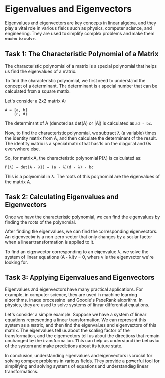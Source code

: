 # Eigenvalues and Eigenvectors

Eigenvalues and eigenvectors are key concepts in linear algebra, and they play a vital role in various fields such as physics, computer science, and engineering. They are used to simplify complex problems and make them easier to solve.

## Task 1: The Characteristic Polynomial of a Matrix

The characteristic polynomial of a matrix is a special polynomial that helps us find the eigenvalues of a matrix. 

To find the characteristic polynomial, we first need to understand the concept of a determinant. The determinant is a special number that can be calculated from a square matrix. 

Let's consider a 2x2 matrix A:

```
A = [a, b]
    [c, d]
```

The determinant of A (denoted as det(A) or |A|) is calculated as `ad - bc`.

Now, to find the characteristic polynomial, we subtract λ (a variable) times the identity matrix from A, and then calculate the determinant of the result. The identity matrix is a special matrix that has 1s on the diagonal and 0s everywhere else.

So, for matrix A, the characteristic polynomial P(λ) is calculated as:

```
P(λ) = det(A - λI) = (a - λ)(d - λ) - bc
```

This is a polynomial in λ. The roots of this polynomial are the eigenvalues of the matrix A.

## Task 2: Calculating Eigenvalues and Eigenvectors

Once we have the characteristic polynomial, we can find the eigenvalues by finding the roots of the polynomial.

After finding the eigenvalues, we can find the corresponding eigenvectors. An eigenvector is a non-zero vector that only changes by a scalar factor when a linear transformation is applied to it.

To find an eigenvector corresponding to an eigenvalue λ, we solve the system of linear equations (A - λI)v = 0, where v is the eigenvector we're looking for.

## Task 3: Applying Eigenvalues and Eigenvectors

Eigenvalues and eigenvectors have many practical applications. For example, in computer science, they are used in machine learning algorithms, image processing, and Google's PageRank algorithm. In physics, they are used to solve systems of linear differential equations.

Let's consider a simple example. Suppose we have a system of linear equations representing a linear transformation. We can represent this system as a matrix, and then find the eigenvalues and eigenvectors of this matrix. The eigenvalues tell us about the scaling factor of the transformation, and the eigenvectors tell us about the directions that remain unchanged by the transformation. This can help us understand the behavior of the system and make predictions about its future state.

In conclusion, understanding eigenvalues and eigenvectors is crucial for solving complex problems in various fields. They provide a powerful tool for simplifying and solving systems of equations and understanding linear transformations.